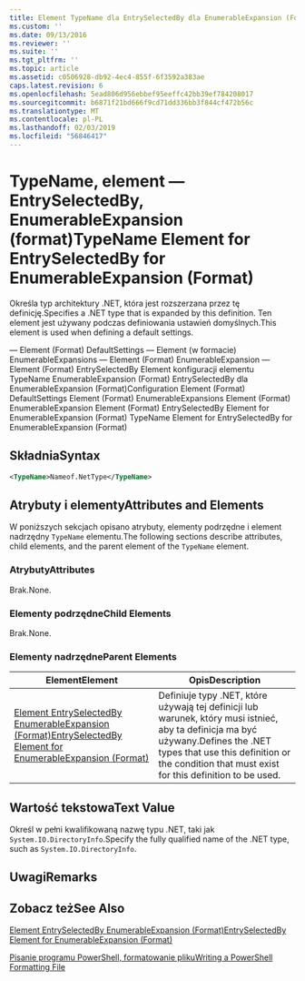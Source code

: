 ```yaml
---
title: Element TypeName dla EntrySelectedBy dla EnumerableExpansion (Format) | Dokumentacja firmy Microsoft
ms.custom: ''
ms.date: 09/13/2016
ms.reviewer: ''
ms.suite: ''
ms.tgt_pltfrm: ''
ms.topic: article
ms.assetid: c0506928-db92-4ec4-855f-6f3592a383ae
caps.latest.revision: 6
ms.openlocfilehash: 5ead806d956ebbef95eeffc42bb39ef784208017
ms.sourcegitcommit: b6871f21bd666f9cd71dd336bb3f844cf472b56c
ms.translationtype: MT
ms.contentlocale: pl-PL
ms.lasthandoff: 02/03/2019
ms.locfileid: "56846417"
---
```

# <a name="typename-element-for-entryselectedby-for-enumerableexpansion-format"></a><span data-ttu-id="848a4-102">TypeName, element — EntrySelectedBy, EnumerableExpansion (format)</span><span class="sxs-lookup"><span data-stu-id="848a4-102">TypeName Element for EntrySelectedBy for EnumerableExpansion (Format)</span></span>

<span data-ttu-id="848a4-103">Określa typ architektury .NET, która jest rozszerzana przez tę definicję.</span><span class="sxs-lookup"><span data-stu-id="848a4-103">Specifies a .NET type that is expanded by this definition.</span></span> <span data-ttu-id="848a4-104">Ten element jest używany podczas definiowania ustawień domyślnych.</span><span class="sxs-lookup"><span data-stu-id="848a4-104">This element is used when defining a default settings.</span></span>

<span data-ttu-id="848a4-105">— Element (Format) DefaultSettings — Element (w formacie) EnumerableExpansions — Element (Format) EnumerableExpansion — Element (Format) EntrySelectedBy Element konfiguracji elementu TypeName EnumerableExpansion (Format) EntrySelectedBy dla EnumerableExpansion (Format)</span><span class="sxs-lookup"><span data-stu-id="848a4-105">Configuration Element (Format) DefaultSettings Element (Format) EnumerableExpansions Element (Format) EnumerableExpansion Element (Format) EntrySelectedBy Element for EnumerableExpansion (Format) TypeName Element for EntrySelectedBy for EnumerableExpansion (Format)</span></span>

## <a name="syntax"></a><span data-ttu-id="848a4-106">Składnia</span><span class="sxs-lookup"><span data-stu-id="848a4-106">Syntax</span></span>

```xml
<TypeName>Nameof.NetType</TypeName>

```

## <a name="attributes-and-elements"></a><span data-ttu-id="848a4-107">Atrybuty i elementy</span><span class="sxs-lookup"><span data-stu-id="848a4-107">Attributes and Elements</span></span>

<span data-ttu-id="848a4-108">W poniższych sekcjach opisano atrybuty, elementy podrzędne i element nadrzędny `TypeName` elementu.</span><span class="sxs-lookup"><span data-stu-id="848a4-108">The following sections describe attributes, child elements, and the parent element of the `TypeName` element.</span></span>

### <a name="attributes"></a><span data-ttu-id="848a4-109">Atrybuty</span><span class="sxs-lookup"><span data-stu-id="848a4-109">Attributes</span></span>

<span data-ttu-id="848a4-110">Brak.</span><span class="sxs-lookup"><span data-stu-id="848a4-110">None.</span></span>

### <a name="child-elements"></a><span data-ttu-id="848a4-111">Elementy podrzędne</span><span class="sxs-lookup"><span data-stu-id="848a4-111">Child Elements</span></span>

<span data-ttu-id="848a4-112">Brak.</span><span class="sxs-lookup"><span data-stu-id="848a4-112">None.</span></span>

### <a name="parent-elements"></a><span data-ttu-id="848a4-113">Elementy nadrzędne</span><span class="sxs-lookup"><span data-stu-id="848a4-113">Parent Elements</span></span>

|<span data-ttu-id="848a4-114">Element</span><span class="sxs-lookup"><span data-stu-id="848a4-114">Element</span></span>|<span data-ttu-id="848a4-115">Opis</span><span class="sxs-lookup"><span data-stu-id="848a4-115">Description</span></span>|
|-------------|-----------------|
|[<span data-ttu-id="848a4-116">Element EntrySelectedBy EnumerableExpansion (Format)</span><span class="sxs-lookup"><span data-stu-id="848a4-116">EntrySelectedBy Element for EnumerableExpansion (Format)</span></span>](./entryselectedby-element-for-enumerableexpansion-format.md)|<span data-ttu-id="848a4-117">Definiuje typy .NET, które używają tej definicji lub warunek, który musi istnieć, aby ta definicja ma być używany.</span><span class="sxs-lookup"><span data-stu-id="848a4-117">Defines the .NET types that use this definition or the condition that must exist for this definition to be used.</span></span>|

## <a name="text-value"></a><span data-ttu-id="848a4-118">Wartość tekstowa</span><span class="sxs-lookup"><span data-stu-id="848a4-118">Text Value</span></span>

<span data-ttu-id="848a4-119">Określ w pełni kwalifikowaną nazwę typu .NET, taki jak `System.IO.DirectoryInfo`.</span><span class="sxs-lookup"><span data-stu-id="848a4-119">Specify the fully qualified name of the .NET type, such as `System.IO.DirectoryInfo`.</span></span>

## <a name="remarks"></a><span data-ttu-id="848a4-120">Uwagi</span><span class="sxs-lookup"><span data-stu-id="848a4-120">Remarks</span></span>

## <a name="see-also"></a><span data-ttu-id="848a4-121">Zobacz też</span><span class="sxs-lookup"><span data-stu-id="848a4-121">See Also</span></span>

[<span data-ttu-id="848a4-122">Element EntrySelectedBy EnumerableExpansion (Format)</span><span class="sxs-lookup"><span data-stu-id="848a4-122">EntrySelectedBy Element for EnumerableExpansion (Format)</span></span>](./entryselectedby-element-for-enumerableexpansion-format.md)

[<span data-ttu-id="848a4-123">Pisanie programu PowerShell, formatowanie pliku</span><span class="sxs-lookup"><span data-stu-id="848a4-123">Writing a PowerShell Formatting File</span></span>](./writing-a-powershell-formatting-file.md)
